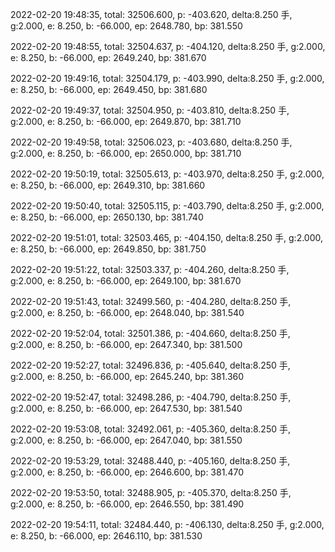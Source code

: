 2022-02-20 19:48:35, total: 32506.600, p: -403.620, delta:8.250 手, g:2.000, e: 8.250, b: -66.000, ep: 2648.780, bp: 381.550

2022-02-20 19:48:55, total: 32504.637, p: -404.120, delta:8.250 手, g:2.000, e: 8.250, b: -66.000, ep: 2649.240, bp: 381.670

2022-02-20 19:49:16, total: 32504.179, p: -403.990, delta:8.250 手, g:2.000, e: 8.250, b: -66.000, ep: 2649.450, bp: 381.680

2022-02-20 19:49:37, total: 32504.950, p: -403.810, delta:8.250 手, g:2.000, e: 8.250, b: -66.000, ep: 2649.870, bp: 381.710

2022-02-20 19:49:58, total: 32506.023, p: -403.680, delta:8.250 手, g:2.000, e: 8.250, b: -66.000, ep: 2650.000, bp: 381.710

2022-02-20 19:50:19, total: 32505.613, p: -403.970, delta:8.250 手, g:2.000, e: 8.250, b: -66.000, ep: 2649.310, bp: 381.660

2022-02-20 19:50:40, total: 32505.115, p: -403.790, delta:8.250 手, g:2.000, e: 8.250, b: -66.000, ep: 2650.130, bp: 381.740

2022-02-20 19:51:01, total: 32503.465, p: -404.150, delta:8.250 手, g:2.000, e: 8.250, b: -66.000, ep: 2649.850, bp: 381.750

2022-02-20 19:51:22, total: 32503.337, p: -404.260, delta:8.250 手, g:2.000, e: 8.250, b: -66.000, ep: 2649.100, bp: 381.670

2022-02-20 19:51:43, total: 32499.560, p: -404.280, delta:8.250 手, g:2.000, e: 8.250, b: -66.000, ep: 2648.040, bp: 381.540

2022-02-20 19:52:04, total: 32501.386, p: -404.660, delta:8.250 手, g:2.000, e: 8.250, b: -66.000, ep: 2647.340, bp: 381.500

2022-02-20 19:52:27, total: 32496.836, p: -405.640, delta:8.250 手, g:2.000, e: 8.250, b: -66.000, ep: 2645.240, bp: 381.360

2022-02-20 19:52:47, total: 32498.286, p: -404.790, delta:8.250 手, g:2.000, e: 8.250, b: -66.000, ep: 2647.530, bp: 381.540

2022-02-20 19:53:08, total: 32492.061, p: -405.360, delta:8.250 手, g:2.000, e: 8.250, b: -66.000, ep: 2647.040, bp: 381.550

2022-02-20 19:53:29, total: 32488.440, p: -405.160, delta:8.250 手, g:2.000, e: 8.250, b: -66.000, ep: 2646.600, bp: 381.470

2022-02-20 19:53:50, total: 32488.905, p: -405.370, delta:8.250 手, g:2.000, e: 8.250, b: -66.000, ep: 2646.550, bp: 381.490

2022-02-20 19:54:11, total: 32484.440, p: -406.130, delta:8.250 手, g:2.000, e: 8.250, b: -66.000, ep: 2646.110, bp: 381.530